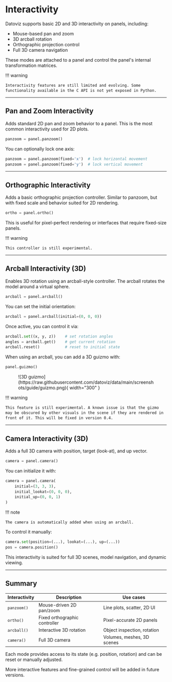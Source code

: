 # Interactivity

Datoviz supports basic 2D and 3D interactivity on panels, including:

- Mouse-based pan and zoom
- 3D arcball rotation
- Orthographic projection control
- Full 3D camera navigation

These modes are attached to a panel and control the panel's internal transformation matrices.

!!! warning

    Interactivity features are still limited and evolving. Some functionality available in the C API is not yet exposed in Python.

---

## Pan and Zoom Interactivity

Adds standard 2D pan and zoom behavior to a panel. This is the most common interactivity used for 2D plots.

```python
panzoom = panel.panzoom()
```

You can optionally lock one axis:

```python
panzoom = panel.panzoom(fixed='x')  # lock horizontal movement
panzoom = panel.panzoom(fixed='y')  # lock vertical movement
```

---

## Orthographic Interactivity

Adds a basic orthographic projection controller. Similar to panzoom, but with fixed scale and behavior suited for 2D rendering.

```python
ortho = panel.ortho()
```

This is useful for pixel-perfect rendering or interfaces that require fixed-size panels.

!!! warning

    This controller is still experimental.

---

## Arcball Interactivity (3D)

Enables 3D rotation using an arcball-style controller. The arcball rotates the model around a virtual sphere.

```python
arcball = panel.arcball()
```

You can set the initial orientation:

```python
arcball = panel.arcball(initial=(0, 0, 0))
```

Once active, you can control it via:

```python
arcball.set((x, y, z))    # set rotation angles
angles = arcball.get()    # get current rotation
arcball.reset()           # reset to initial state
```

When using an arcball, you can add a 3D guizmo with:

```python
panel.guizmo()
```

<figure markdown="span">
![3D guizmo](https://raw.githubusercontent.com/datoviz/data/main/screenshots/guide/guizmo.png){ width="300" }
</figure>

!!! warning

    This feature is still experimental. A known issue is that the gizmo may be obscured by other visuals in the scene if they are rendered in front of it. This will be fixed in version 0.4.


---

## Camera Interactivity (3D)

Adds a full 3D camera with position, target (look-at), and up vector.

```python
camera = panel.camera()
```

You can initialize it with:

```python
camera = panel.camera(
    initial=(3, 3, 3),
    initial_lookat=(0, 0, 0),
    initial_up=(0, 0, 1)
)
```

!!! note

    The camera is automatically added when using an arcball.

To control it manually:

```python
camera.set(position=(...), lookat=(...), up=(...))
pos = camera.position()
```

This interactivity is suited for full 3D scenes, model navigation, and dynamic viewing.

---

## Summary

| Interactivity | Description                   | Use cases                   |
| ------------- | ----------------------------- | --------------------------- |
| `panzoom()`   | Mouse-driven 2D pan/zoom      | Line plots, scatter, 2D UI  |
| `ortho()`     | Fixed orthographic controller | Pixel-accurate 2D panels    |
| `arcball()`   | Interactive 3D rotation       | Object inspection, rotation |
| `camera()`    | Full 3D camera                | Volumes, meshes, 3D scenes  |

Each mode provides access to its state (e.g. position, rotation) and can be reset or manually adjusted.

More interactive features and fine-grained control will be added in future versions.
